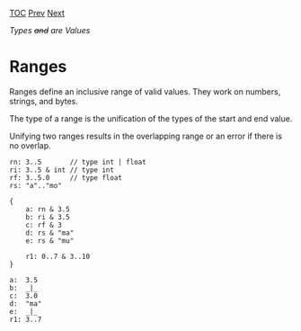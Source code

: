 [TOC](Readme.md) [Prev](numbers.md) [Next](rangedef.md)

_Types ~~and~~ are Values_

# Ranges

Ranges define an inclusive range of valid values.
They work on numbers, strings, and bytes.

The type of a range is the unification of the types of the start and end
value.

Unifying two ranges results in the overlapping range or an error if there
is no overlap.

<!-- CUE editor -->
```
rn: 3..5       // type int | float
ri: 3..5 & int // type int
rf: 3..5.0     // type float
rs: "a".."mo"

{
    a: rn & 3.5
    b: ri & 3.5
    c: rf & 3
    d: rs & "ma"
    e: rs & "mu"

    r1: 0..7 & 3..10
}
```

<!-- result -->
```
a:  3.5
b:  _|_
c:  3.0
d:  "ma"
e:  _|_
r1: 3..7
```
